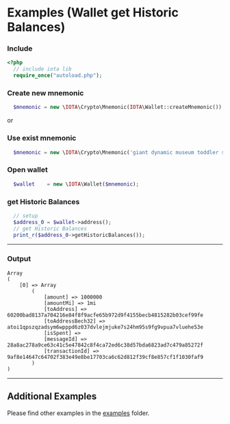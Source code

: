# Examples (Wallet get Historic Balances)

### Include

```php
<?php
  // include iota lib
  require_once("autoload.php");
```

### Create new mnemonic

```php
  $mnemonic = new \IOTA\Crypto\Mnemonic(IOTA\Wallet::createMnemonic());
```

or

### Use exist mnemonic

```php
  $mnemonic = new \IOTA\Crypto\Mnemonic('giant dynamic museum toddler six deny defense ostrich bomb access mercy blood explain muscle shoot shallow glad autumn author calm heavy hawk abuse rally');
```

### Open wallet

```php
  $wallet    = new \IOTA\Wallet($mnemonic);
```

### get Historic Balances

```php
  // setup
  $address_0 = $wallet->address();
  // get Historic Balances
  print_r($address_0->getHistoricBalances());

```
---
### Output

```
Array
(
    [0] => Array
        (
            [amount] => 1000000
            [amountMi] => 1mi
            [toAddress] => 60200bad8137a704216e84f8f9acfe65b972d9f4155becb4815282b03cef99fe
            [toAddressBech32] => atoi1qpszqzadsym6wpppd6z037dvlejmjuke7s24hm95s9fg9vpua7vluehe53e
            [isSpent] => 
            [messageId] => 28a8ac278a9ce63c41c5e47842c8f4ca72ed6c38d57bda6823ad7c479a85272f
            [transactionId] => 9af8e14647c64702f383e49e8be17703ca6c62d812f39cf8e857cf1f1030faf9
        )
)

```

---

## Additional Examples

Please find other examples in the [examples](https://github.com/iota-community/iota.php/tree/main/examples) folder.
